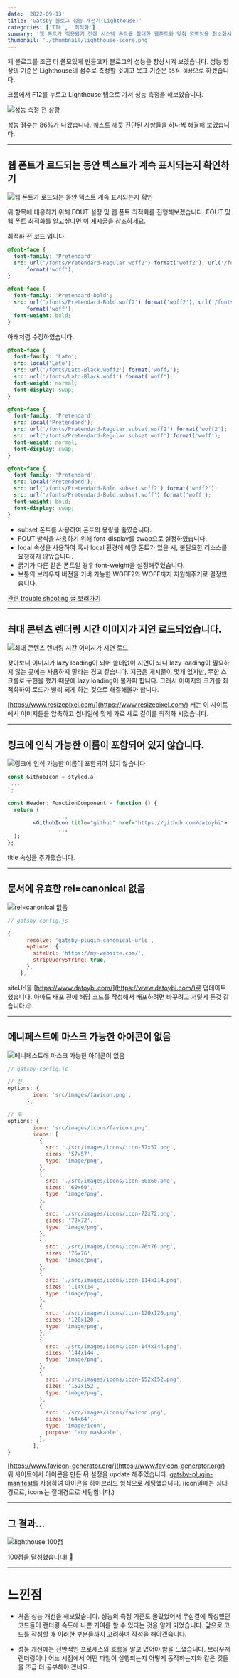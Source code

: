 ```yaml
---
date: '2022-09-13'
title: 'Gatsby 블로그 성능 개선기(Lighthouse)'
categories: ['TIL', '최적화']
summary: '웹 폰트가 적용되기 전에 시스템 폰트를 최대한 웹폰트와 맞춰 깜빡임을 최소화시키고 싶었습니다. 시도한 해결책들과 결과를 기록했습니다.'
thumbnail: './thumbnail/lighthouse-score.png'
---
```


제 블로그를 조금 더 쓸모있게 만들고자 블로그의 성능을 향상시켜 보겠습니다. 성능 향상의 기준은 Lighthouse의 점수로 측정할 것이고 목표 기준은 `95점 이상`으로 하겠습니다.

크롬에서 F12를 누르고 Lighthouse 탭으로 가서 성능 측정을 해보았습니다.

![성능 측정 전 상황](./images/20220913-1.png)

성능 점수는 86%가 나왔습니다. 퀘스트 깨듯 진단된 사항들을 하나씩 해결해 보았습니다.

---

## 웹 폰트가 로드되는 동안 텍스트가 계속 표시되는지 확인하기

![웹 폰트가 로드되는 동안 텍스트 계속 표시되는지 확인](./images/20220913-2.png)

위 항목에 대응하기 위해 FOUT 설정 및 웹 폰트 최적화를 진행해보겠습니다. FOUT 및 웹 폰트 최적화를 알고싶다면 [이 게시글](https://www.datoybi.com/Web-font-optimization)을 참조하세요.

최적화 전 코드 입니다.

```css
@font-face {
  font-family: 'Pretendard';
  src: url('/fonts/Pretendard-Regular.woff2') format('woff2'), url('/fonts/Pretendard-Regular.woff')
      format('woff');
}

@font-face {
  font-family: 'Pretendard-bold';
  src: url('/fonts/Pretendard-Bold.woff2') format('woff2'), url('/fonts/Pretendard-Bold.woff')
      format('woff');
  font-weight: bold;
}
```

아래처럼 수정하였습니다.

```css
@font-face {
  font-family: 'Lato';
  src: local('Lato');
  src: url('/fonts/Lato-Black.woff2') format('woff2');
  src: url('/fonts/Lato-Black.woff') format('woff');
  font-weight: normal;
  font-display: swap;
}

@font-face {
  font-family: 'Pretendard';
  src: local('Pretendard');
  src: url('/fonts/Pretendard-Regular.subset.woff2') format('woff2');
  src: url('/fonts/Pretendard-Regular.subset.woff') format('woff');
  font-weight: normal;
  font-display: swap;
}

@font-face {
  font-family: 'Pretendard';
  src: local('Pretendard');
  src: url('/fonts/Pretendard-Bold.subset.woff2') format('woff2');
  src: url('/fonts/Pretendard-Bold.subset.woff') format('woff');
  font-weight: bold;
  font-display: swap;
}
```

- subset 폰트를 사용하여 폰트의 용량을 줄였습니다.
- FOUT 방식을 사용하기 위해 font-display를 swap으로 설정하였습니다.
- local 속성을 사용하여 혹시 local 환경에 해당 폰트가 있을 시, 불필요한 리소스를 요청하지 않았습니다.
- 굵기가 다른 같은 폰트일 경우 font-weight을 설정해주었습니다.
- 보통의 브라우저 버전을 커버 가능한 WOFF2와 WOFF까지 지원해주기로 결정했습니다.

[관련 trouble shooting 글 보러가기](https://www.datoybi.com/Fonts-flicker-on-load-in-gatsby/)

---

## 최대 콘텐츠 렌더링 시간 이미지가 지연 로드되었습니다.

![최대 콘텐츠 렌더링 시간 이미지가 지연 로드](./images/20220913-3.png)

찾아보니 이미지가 lazy loading이 되어 쓸데없이 지연이 되니 lazy loading이 필요하지 않는 곳에는 사용하지 말라는 경고 같습니다. 지금은 게시물이 몇개 없지만, 무한 스크롤로 구현을 했기 때문에 lazy loading이 불가피 합니다. 그래서 이미지의 크기를 최적화하여 로드가 빨리 되게 하는 것으로 해결해볼까 합니다.

[https://www.resizepixel.com/](https://www.resizepixel.com/) 저는 이 사이트에서 이미지들을 압축하고 썸네일에 맞게 가로 세로 길이를 최적화 시켰습니다.

---

## 링크에 인식 가능한 이름이 포함되어 있지 않습니다.

![링크에 인식 가능한 이름이 포함되어 있지 않습니다](./images/20220913-4.png)

```jsx
const GithubIcon = styled.a`
 ...
`;

const Header: FunctionComponent = function () {
  return (
				...
        <GithubIcon title="github" href="https://github.com/datoybi">
				...
  );
};
```

title 속성을 추가했습니다.

---

## 문서에 유효한 rel=canonical 없음

![rel=canonical 없음](./images/20220913-5.png)

```jsx
// gatsby-config.js

{
      resolve: 'gatsby-plugin-canonical-urls',
      options: {
        siteUrl: 'https://my-website.com/',
        stripQueryString: true,
      },
    },
```

siteUrl을 [https://www.datoybi.com/](https://www.datoybi.com/)로 업데이트 했습니다. 아마도 배포 전에 해당 코드를 작성해서 배포하려면 바꾸려고 저렇게 둔것 같습니다.🙄

---

## 메니페스트에 마스크 가능한 아이콘이 없음

![메니페스트에 마스크 가능한 아이콘이 없음](./images/20220913-6.png)

```jsx
// gatsby-config.js

// 전
options: {
        icon: 'src/images/favicon.png',
      },

// 후
options: {
        icon: 'src/images/icons/favicon.png',
        icons: [
          {
            src: './src/images/icons/icon-57x57.png',
            sizes: '57x57',
            type: 'image/png',
          },
          {
            src: './src/images/icons/icon-60x60.png',
            sizes: '60x60',
            type: 'image/png',
          },
          {
            src: './src/images/icons/icon-72x72.png',
            sizes: '72x72',
            type: 'image/png',
          },
          {
            src: './src/images/icons/icon-76x76.png',
            sizes: '76x76',
            type: 'image/png',
          },
          {
            src: './src/images/icons/icon-114x114.png',
            sizes: '114x114',
            type: 'image/png',
          },
          {
            src: './src/images/icons/icon-120x120.png',
            sizes: '120x120',
            type: 'image/png',
          },
          {
            src: './src/images/icons/icon-144x144.png',
            sizes: '144x144',
            type: 'image/png',
          },
          {
            src: './src/images/icons/icon-152x152.png',
            sizes: '152x152',
            type: 'image/png',
          },
          {
            src: './src/images/icons/favicon.png',
            sizes: '64x64',
            type: 'image/icon',
            purpose: 'any maskable',
          },
        ],
}
```

[https://www.favicon-generator.org/](https://www.favicon-generator.org/) 위 사이트에서 아이콘을 만든 뒤 설정을 update 해주었습니다. [gatsby-plugin-manifest](https://www.gatsbyjs.com/plugins/gatsby-plugin-manifest/)를 사용하여 아이콘을 하이브리드 형식으로 세팅했습니다. (icon일때는 상대경로로, icons는 절대경로로 세팅합니다.)

---

## 그 결과…

![lighthouse 100점](./images/20220913-7.gif)

100점을 달성했습니다! 🎉

---

# 느낀점

- 처음 성능 개선을 해보았습니다. 성능의 측정 기준도 몰랐었어서 무심결에 작성했던 코드들이 랜더링 속도에 나쁜 기여를 할 수 있다는 것을 알게 되었습니다. 앞으로 코드를 작성할 때 이러한 부분들까지 고려하며 작성을 해야겠습니다.

- 성능 개선에는 전반적인 프로세스와 흐름을 알고 있어야 함을 느꼈습니다. 브라우저 랜더링이나 어느 시점에서 어떤 파일이 실행되는지 어떻게 동작하는지와 같은 것들을 조금 더 공부해야 겠네요.
